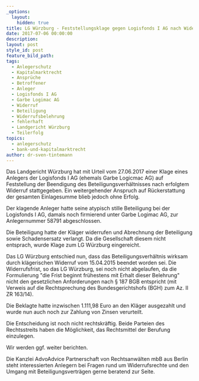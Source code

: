 ```yaml
---
_options:
  layout:
    hidden: true
title: LG Würzburg - Feststellungsklage gegen Logisfonds I AG nach Widerruf erfolgreich
date: 2017-07-06 00:00:00
description:
layout: post
style_id: post
feature_bild_path:
tags:
  - Anlegerschutz
  - Kapitalmarktrecht
  - Ansprüche
  - Betroffener
  - Anleger
  - Logisfonds I AG
  - Garbe Logimac AG
  - Widerruf
  - Beteiligung
  - Widerrufsbelehrung
  - fehlerhaft
  - Landgericht Würzburg
  - Teilerfolg
topics:
  - anlegerschutz
  - bank-und-kapitalmarktrecht
author: dr-sven-tintemann
---
```



Das Landgericht Würzburg hat mit Urteil vom 27.06.2017 einer Klage eines Anlegers der Logisfonds I AG (ehemals Garbe Logicmac AG) auf Feststellung der Beendigung des Beteiligungsverhältnisses nach erfolgtem Widerruf stattgegeben. Ein weitergehender Anspruch auf Rückerstattung der gesamten Einlagesumme blieb jedoch ohne Erfolg.

Der klagende Anleger hatte seine atypisch stille Beteiligung bei der Logisfonds I AG, damals noch firmierend unter Garbe Logimac AG, zur Anlegernummer 58791 abgeschlossen.

Die Beteiligung hatte der Kläger widerrufen und Abrechnung der Beteiligung sowie Schadensersatz verlangt. Da die Gesellschaft diesem nicht entsprach, wurde Klage zum LG Würzburg eingereicht.

Das LG Würzburg entschied nun, dass das Beteiligungsverhältnis wirksam durch klägerischen Widerruf vom 15.04.2015 beendet worden sei. Die Widerrufsfrist, so das LG Würzburg, sei noch nicht abgelaufen, da die Formulierung "die Frist beginnt frühestens mit Erhalt dieser Belehrung" nicht den gesetzlichen Anforderungen nach § 187 BGB entspricht (mit Verweis auf die Rechtsprechung des Bundesgerichtshofs (BGH) zum Az. II ZR 163/14).

Die Beklagte hatte inzwischen 1.111,98 Euro an den Kläger ausgezahlt und wurde nun auch noch zur Zahlung von Zinsen verurteilt.

Die Entscheidung ist noch nicht rechtskräftig. Beide Parteien des Rechtsstreits haben die Möglichkeit, das Rechtsmittel der Berufung einzulegen.

Wir werden ggf. weiter berichten.

Die Kanzlei AdvoAdvice Partnerschaft von Rechtsanwälten mbB aus Berlin steht interessierten Anlegern bei Fragen rund um Widerrufsrechte und den Umgang mit Beteiligungsverträgen gerne beratend zur Seite.